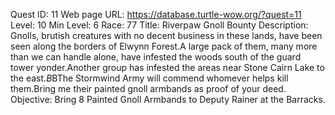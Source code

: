 Quest ID: 11
Web page URL: https://database.turtle-wow.org/?quest=11
Level: 10
Min Level: 6
Race: 77
Title: Riverpaw Gnoll Bounty
Description: Gnolls, brutish creatures with no decent business in these lands, have been seen along the borders of Elwynn Forest.A large pack of them, many more than we can handle alone, have infested the woods south of the guard tower yonder.Another group has infested the areas near Stone Cairn Lake to the east.$B$BThe Stormwind Army will commend whomever helps kill them.Bring me their painted gnoll armbands as proof of your deed.
Objective: Bring 8 Painted Gnoll Armbands to Deputy Rainer at the Barracks.
